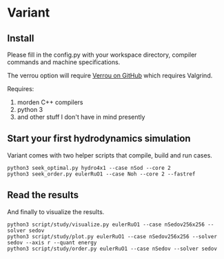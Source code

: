 # Variant

## Install

Please fill in the config.py with your workspace directory, compiler commands and machine specifications.

The verrou option will require [Verrou on GitHub](https://github.com/edf-hpc/verrou) which requires Valgrind.

Requires:
1. morden C++ compilers
2. python 3
3. and other stuff I don't have in mind presently

## Start your first hydrodynamics simulation

Variant comes with two helper scripts that compile, build and run cases.

```
python3 seek_optimal.py hydro4x1 --case nSod --core 2
python3 seek_order.py eulerRuO1 --case Noh --core 2 --fastref
```

## Read the results

And finally to visualize the results.

```
python3 script/study/visualize.py eulerRuO1 --case nSedov256x256 --solver sedov
python3 script/study/plot.py eulerRuO1 --case nSedov256x256 --solver sedov --axis r --quant energy
python3 script/study/order.py eulerRuO1 --case nSedov --solver sedov
```
